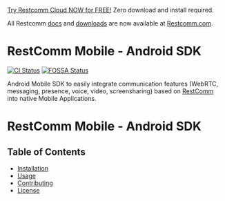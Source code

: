 

[Try Restcomm Cloud NOW for FREE!](https://www.restcomm.com/sign-up/) Zero download and install required.


All Restcomm [docs](https://www.restcomm.com/docs/) and [downloads](https://www.restcomm.com/downloads/) are now available at [Restcomm.com](https://www.restcomm.com).



RestComm Mobile - Android SDK
================

[![CI Status](http://img.shields.io/travis/RestComm/restcomm-android-sdk/master.svg?style=flat)](https://travis-ci.org/RestComm/restcomm-android-sdk)
[![FOSSA Status](https://app.fossa.io/api/projects/git%2Bhttps%3A%2F%2Fgithub.com%2FRestComm%2Frestcomm-android-sdk.svg?type=shield)](https://app.fossa.io/projects/git%2Bhttps%3A%2F%2Fgithub.com%2FRestComm%2Frestcomm-android-sdk?ref=badge_shield)

Android Mobile SDK to easily integrate communication features (WebRTC, messaging, presence, voice, video, screensharing) based on [RestComm](http://restcomm.com/) into native Mobile Applications.

RestComm Mobile - Android SDK
================


## Table of Contents
- [Installation](#installation)
- [Usage](#usage)
- [Contributing](#contributing)
- [License](#license)

